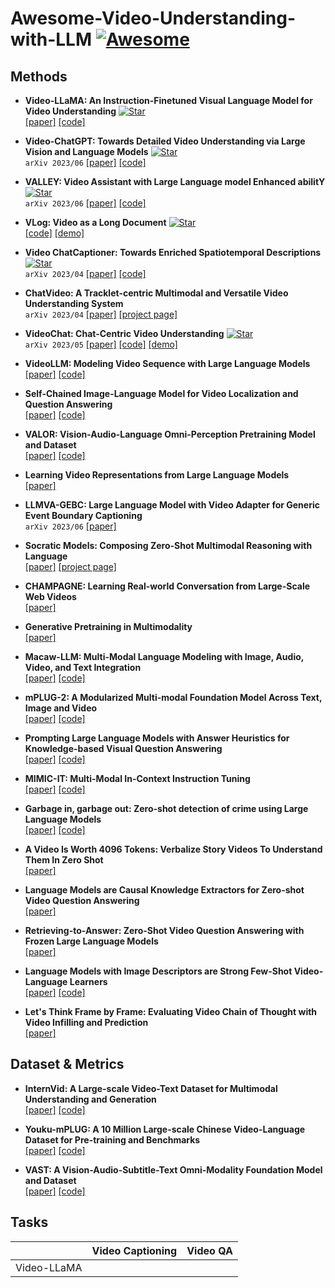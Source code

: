 # Awesome-Video-Understanding-with-LLM [![Awesome](https://awesome.re/badge.svg)](https://awesome.re)

## Methods
- **Video-LLaMA: An Instruction-Finetuned Visual Language Model for Video Understanding** [![Star](https://img.shields.io/github/stars/DAMO-NLP-SG/Video-LLaMA.svg?style=social&label=Star)](https://github.com/DAMO-NLP-SG/Video-LLaMA)\
  [[paper]](https://arxiv.org/abs/2306.02858) [[code]](https://github.com/DAMO-NLP-SG/Video-LLaMA)

- **Video-ChatGPT: Towards Detailed Video Understanding via Large Vision and Language Models** [![Star](https://img.shields.io/github/stars/mbzuai-oryx/Video-ChatGPT.svg?style=social&label=Star)](https://github.com/mbzuai-oryx/Video-ChatGPT)\
  ```arXiv 2023/06``` [[paper]](https://arxiv.org/abs/2306.05424) [[code]](https://github.com/mbzuai-oryx/Video-ChatGPT)

- **VALLEY: Video Assistant with Large Language model Enhanced abilitY** [![Star](https://img.shields.io/github/stars/RupertLuo/Valley.svg?style=social&label=Star)](https://github.com/RupertLuo/Valley)\
```arXiv 2023/06``` [[paper]](https://arxiv.org/abs/2306.07207) [[code]](https://github.com/RupertLuo/Valley)

- **VLog: Video as a Long Document** [![Star](https://img.shields.io/github/stars/showlab/VLog.svg?style=social&label=Star)](https://github.com/showlab/VLog)\
    [[code]](https://github.com/showlab/VLog) [[demo]](https://huggingface.co/spaces/TencentARC/VLog)

- **Video ChatCaptioner: Towards Enriched Spatiotemporal Descriptions** [![Star](https://img.shields.io/github/stars/Vision-CAIR/ChatCaptioner.svg?style=social&label=Star)](https://github.com/Vision-CAIR/ChatCaptioner)\
```arXiv 2023/04``` [[paper]](https://arxiv.org/abs/2304.04227) [[code]](https://github.com/Vision-CAIR/ChatCaptioner/tree/main/Video_ChatCaptioner)

- **ChatVideo: A Tracklet-centric Multimodal and Versatile Video Understanding System**\
  ```arXiv 2023/04``` [[paper]](https://arxiv.org/abs/2304.14407) [[project page]](https://www.wangjunke.info/ChatVideo/)

- **VideoChat: Chat-Centric Video Understanding** [![Star](https://img.shields.io/github/stars/OpenGVLab/Ask-Anything.svg?style=social&label=Star)](https://github.com/OpenGVLab/Ask-Anything)\
  ```arXiv 2023/05```  [[paper]](https://arxiv.org/abs/2305.06355) [[code]](https://github.com/OpenGVLab/Ask-Anything) [[demo]](https://huggingface.co/spaces/ynhe/AskAnything)

- **VideoLLM: Modeling Video Sequence with Large Language Models**\
  [[paper]](https://arxiv.org/abs/2305.13292) [[code]](https://github.com/cg1177/videollm)

- **Self-Chained Image-Language Model for Video Localization and Question Answering**\
  [[paper]](https://arxiv.org/abs/2305.06988v1) [[code]](https://github.com/yui010206/sevila)

- **VALOR: Vision-Audio-Language Omni-Perception Pretraining Model and Dataset**\
  [[paper]](https://arxiv.org/abs/2304.08345v1) [[code]](https://github.com/TXH-mercury/VALOR) 

- **Learning Video Representations from Large Language Models**\
  [[paper]](https://arxiv.org/abs/2212.04501)

- **LLMVA-GEBC: Large Language Model with Video Adapter for Generic Event Boundary Captioning**\
 ```arXiv 2023/06``` [[paper]](https://arxiv.org/abs/2306.10354)

- **Socratic Models: Composing Zero-Shot Multimodal Reasoning with Language**\
  [[paper]](https://arxiv.org/abs/2204.00598) [[project page]](https://socraticmodels.github.io/)
  
- **CHAMPAGNE: Learning Real-world Conversation from Large-Scale Web Videos**\
  [[paper]](https://arxiv.org/abs/2303.09713)
  
- **Generative Pretraining in Multimodality**\
  [[paper]](https://arxiv.org/abs/2307.05222)

- **Macaw-LLM: Multi-Modal Language Modeling with Image, Audio, Video, and Text Integration**\
  [[paper]](https://arxiv.org/abs/2306.09093) [[code]](https://github.com/lyuchenyang/macaw-llm)

- **mPLUG-2: A Modularized Multi-modal Foundation Model Across Text, Image and Video**\
  [[paper]](https://arxiv.org/abs/2302.00402v1) [[code]](https://github.com/X-PLUG/mPLUG-2)

- **Prompting Large Language Models with Answer Heuristics for Knowledge-based Visual Question Answering**\
  [[paper]](https://arxiv.org/abs/2303.01903) [[code]](https://github.com/milvlg/prophet)

- **MIMIC-IT: Multi-Modal In-Context Instruction Tuning**\
  [[paper]](https://arxiv.org/abs/2306.05425) [[code]](https://github.com/luodian/otter)

- **Garbage in, garbage out: Zero-shot detection of crime using Large Language Models**\
  [[paper]](https://arxiv.org/abs/2307.06844) [[code]](https://github.com/anjsimmo/zero-shot-crime-detection)

- **A Video Is Worth 4096 Tokens: Verbalize Story Videos To Understand Them In Zero Shot**\
  [[paper]](https://arxiv.org/abs/2305.09758)

- **Language Models are Causal Knowledge Extractors for Zero-shot Video Question Answering**\
  [[paper]](https://arxiv.org/abs/2304.03754)

- **Retrieving-to-Answer: Zero-Shot Video Question Answering with Frozen Large Language Models**\
  [[paper]](https://arxiv.org/abs/2306.11732)

- **Language Models with Image Descriptors are Strong Few-Shot Video-Language Learners**\
  [[paper]](https://arxiv.org/abs/2205.10747) [[code]](https://github.com/mikewangwzhl/vidil)

- **Let's Think Frame by Frame: Evaluating Video Chain of Thought with Video Infilling and Prediction**\
  [[paper]](https://arxiv.org/abs/2305.13903)


## Dataset & Metrics

- **InternVid: A Large-scale Video-Text Dataset for Multimodal Understanding and Generation**\
  [[paper]](https://arxiv.org/pdf/2307.06942v1.pdf) [[code]](https://github.com/opengvlab/internvideo)

- **Youku-mPLUG: A 10 Million Large-scale Chinese Video-Language Dataset for Pre-training and Benchmarks**\
  [[paper]](https://arxiv.org/pdf/2306.04362v1.pdf) [[code]](https://github.com/x-plug/youku-mplug)

- **VAST: A Vision-Audio-Subtitle-Text Omni-Modality Foundation Model and Dataset**\
  [[paper]](https://arxiv.org/pdf/2305.18500v1.pdf) [[code]](https://github.com/txh-mercury/vast)



## Tasks
||Video Captioning|Video QA|
|--|--|--|
|Video-LLaMA|||
